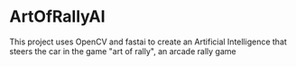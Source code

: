 # ArtOfRallyAI
This project uses OpenCV and fastai to create an Artificial Intelligence that steers the car in the game "art of rally", an arcade rally game
